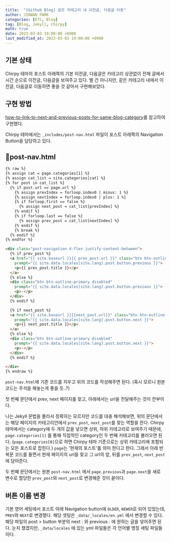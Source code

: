 ```yaml
---
title:  "[Github Blog] 같은 카테고리 내 이전글, 다음글 이동"
author: JIHWAN PARK
categories: [ETC, Blog]
tag: [Blog, Jekyll, Chirpy]
math: true
date: 2023-03-03 19:00:00 +0900
last_modified_at: 2023-03-03 19:00:00 +0900
---
```


## 기본 상태
Chirpy 테마의 포스트 아래쪽의 기본 이전글, 다음글은 카테고리 상관없이 전체 글에서 시간 순으로 이전글, 다음글을 보여주고 있다. 별 건 아니지만, 같은 카테고리 내에서 이전글, 다음글로 이동하면 좋을 것 같아서 구현해보았다.

## 구현 방법
<a href='https://talk.jekyllrb.com/t/how-to-link-to-next-and-previous-posts-for-same-blog-category/629' target='_blank'>how-to-link-to-next-and-previous-posts-for-same-blog-category</a>를 참고하여 구현했다.

Chirpy 테마에서는 `_includes/post-nav.html` 파일이 포스트 아래쪽의 Navigation Button을 담당하고 있다.

## 📄post-nav.html

```html
{% raw %}
{% assign cat = page.categories[1] %}
{% assign cat_list = site.categories[cat] %}
{% for post in cat_list %}
  {% if post.url == page.url %}
  	{% assign prevIndex = forloop.index0 | minus: 1 %}
  	{% assign nextIndex = forloop.index0 | plus: 1 %}
  	{% if forloop.first == false %}
  	  {% assign next_post = cat_list[prevIndex] %}
  	{% endif %}
  	{% if forloop.last == false %}
  	  {% assign prev_post = cat_list[nextIndex] %}
  	{% endif %}
  	{% break %}
  {% endif %}
{% endfor %}

<div class="post-navigation d-flex justify-content-between">
  {% if prev_post %}
  <a href="{{ site.baseurl }}{{ prev_post.url }}" class="btn btn-outline-primary"
    prompt="{{ site.data.locales[site.lang].post.button.previous }}">
    <p>{{ prev_post.title }}</p>
  </a>
  {% else %}
  <div class="btn btn-outline-primary disabled"
    prompt="{{ site.data.locales[site.lang].post.button.previous }}">
    <p>-</p>
  </div>
  {% endif %}

  {% if next_post %}
  <a href="{{ site.baseurl }}{{next_post.url}}" class="btn btn-outline-primary"
    prompt="{{ site.data.locales[site.lang].post.button.next }}">
    <p>{{ next_post.title }}</p>
  </a>
  {% else %}
  <div class="btn btn-outline-primary disabled"
    prompt="{{ site.data.locales[site.lang].post.button.next }}">
    <p>-</p>
  </div>
  {% endif %}

</div>
{% endraw %}
```

`post-nav.html`에 기존 코드를 지우고 위의 코드를 작성해주면 된다. (혹시 모르니 원본 코드는 주석을 해놓는게 좋을 듯..?)

첫 번째 문단에서 prev, next 페이지를 찾고, 아래에서는 url을 전달해주는 것이 전부이다.

나는 Jekyll 문법을 몰라서 정확히는 모르지만 코드를 대충 해석해보면, 위의 문단에서는 해당 페이지의 카테고리안에서 `prev_post`, `next_post`를 찾는 역할을 한다. Chirpy 테마에서는 category에 두 개의 값을 넣으면 상위, 하위 카테고리로 보여주기 때문에, `page.categories[1]` 를 통해 직접적인 category인 두 번째 카테고리를 불러오면 된다. (`page.categories[0]`으로 하면 Chirpy 테마 기준으로는 상위 카테고리에 포함되는 모든 포스트로 잡힌다.) `page`는 '현재의 포스트'를 의미 한다고 한다. 그래서 아래 반복문 코드를 돌면서 현재 페이지의 url을 찾고 그 url의 앞, 뒤를 `prev_post`, `next_post`에 담아준다.

두 번째 문단에서는 원본 `post-nav.html` 에서 `page.previous`과 `page.next`을 새로 변수로 할당한 `prev_post`와 `next_post`로 변경해준 것이 끝이다.

## 버튼 이름 변경
기본 영어 세팅에서 포스트 아래 Navigation button에 `OLDER`, `NEWER`로 되어 있었는데, `PREV`와 `NEXT`로 변경했다. 해당 셋팅은 `_data/_locales/en.yml` 에서 변경할 수 있다. 해당 파일의 post > button 부분의 next : 와 previous : 에 원하는 글을 넣어주면 된다. 눈치 챘겠지만, `_data/locales` 에 있는 yml 파일들은 각 언어별 명칭 세팅 파일들이다. 